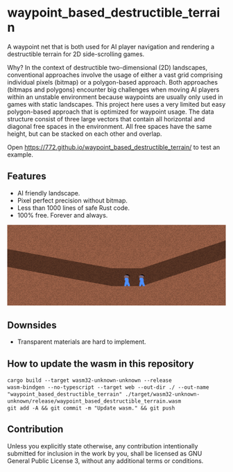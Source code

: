 # waypoint_based_destructible_terrain

A waypoint net that is both used for AI player navigation and rendering a destructible terrain for 2D side-scrolling games. 

Why? In the context of destructible two-dimensional (2D) landscapes, conventional approaches involve the usage of either a vast grid comprising individual pixels (bitmap) or a polygon-based approach. Both approaches (bitmaps and polygons) encounter big challenges when moving AI players within an unstable environment because waypoints are usually only used in games with static landscapes. This project here uses a very limited but easy polygon-based approach that is optimized for waypoint usage. The data structure consist of three large vectors that contain all horizontal and diagonal free spaces in the environment. All free spaces have the same height, but can be stacked on each other and overlap.

Open https://772.github.io/waypoint_based_destructible_terrain/ to test an example.

## Features

- AI friendly landscape.
- Pixel perfect precision without bitmap.
- Less than 1000 lines of safe Rust code.
- 100% free. Forever and always.

![Example](example.png)

## Downsides

- Transparent materials are hard to implement.

## How to update the wasm in this repository

```
cargo build --target wasm32-unknown-unknown --release
wasm-bindgen --no-typescript --target web --out-dir ./ --out-name "waypoint_based_destructible_terrain" ./target/wasm32-unknown-unknown/release/waypoint_based_destructible_terrain.wasm
git add -A && git commit -m "Update wasm." && git push
```

## Contribution

Unless you explicitly state otherwise, any contribution intentionally submitted for inclusion in the work by you, shall be licensed as GNU General Public License 3, without any additional terms or conditions.
